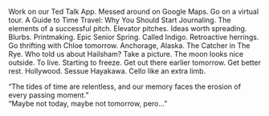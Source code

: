 Work on our Ted Talk App. Messed around on Google Maps. Go on a virtual tour. A Guide to Time Travel: Why You Should Start Journaling. The elements of a successful pitch. Elevator pitches. Ideas worth spreading. Blurbs. Printmaking. Epic Senior Spring. Called Indigo. Retroactive herrings. Go thrifting with Chloe tomorrow. Anchorage, Alaska. The Catcher in The Rye. Who told us about Hailsham? Take a picture. The moon looks nice outside. To live. Starting to freeze. Get out there earlier tomorrow. Get better rest. Hollywood. Sessue Hayakawa. Cello like an extra limb. 

“The tides of time are relentless, and our memory faces the erosion of every passing moment.”  
“Maybe not today, maybe not tomorrow, pero…”